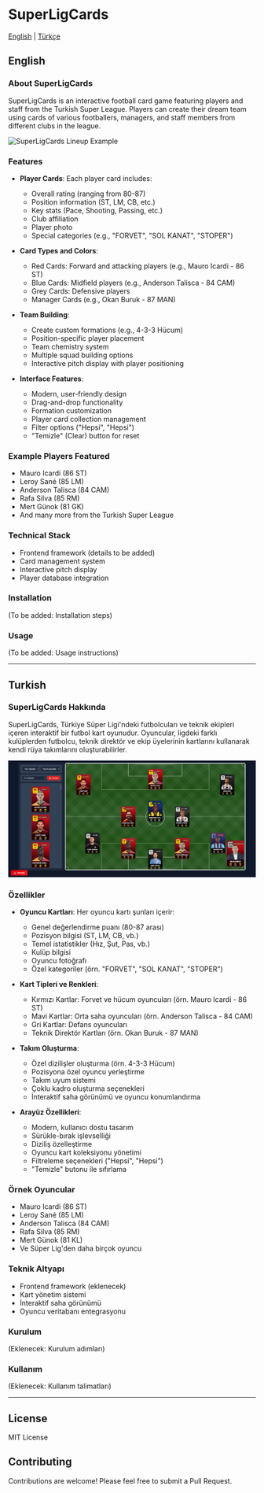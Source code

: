 # SuperLigCards

[English](#english) | [Türkçe](#turkish)

## English

### About SuperLigCards
SuperLigCards is an interactive football card game featuring players and staff from the Turkish Super League. Players can create their dream team using cards of various footballers, managers, and staff members from different clubs in the league.

![SuperLigCards Lineup Example](assets/img/lineup.png)

### Features
- **Player Cards**: Each player card includes:
  - Overall rating (ranging from 80-87)
  - Position information (ST, LM, CB, etc.)
  - Key stats (Pace, Shooting, Passing, etc.)
  - Club affiliation
  - Player photo
  - Special categories (e.g., "FORVET", "SOL KANAT", "STOPER")

- **Card Types and Colors**:
  - Red Cards: Forward and attacking players (e.g., Mauro Icardi - 86 ST)
  - Blue Cards: Midfield players (e.g., Anderson Talisca - 84 CAM)
  - Grey Cards: Defensive players
  - Manager Cards (e.g., Okan Buruk - 87 MAN)

- **Team Building**:
  - Create custom formations (e.g., 4-3-3 Hücum)
  - Position-specific player placement
  - Team chemistry system
  - Multiple squad building options
  - Interactive pitch display with player positioning

- **Interface Features**:
  - Modern, user-friendly design
  - Drag-and-drop functionality
  - Formation customization
  - Player card collection management
  - Filter options ("Hepsi", "Hepsi")
  - "Temizle" (Clear) button for reset

### Example Players Featured
- Mauro Icardi (86 ST)
- Leroy Sané (85 LM)
- Anderson Talisca (84 CAM)
- Rafa Silva (85 RM)
- Mert Günok (81 GK)
- And many more from the Turkish Super League

### Technical Stack
- Frontend framework (details to be added)
- Card management system
- Interactive pitch display
- Player database integration

### Installation
(To be added: Installation steps)

### Usage
(To be added: Usage instructions)

---

## Turkish

### SuperLigCards Hakkında
SuperLigCards, Türkiye Süper Ligi'ndeki futbolcuları ve teknik ekipleri içeren interaktif bir futbol kart oyunudur. Oyuncular, ligdeki farklı kulüplerden futbolcu, teknik direktör ve ekip üyelerinin kartlarını kullanarak kendi rüya takımlarını oluşturabilirler.

![SuperLigCards Diziliş Örneği](public/lineup.png)

### Özellikler
- **Oyuncu Kartları**: Her oyuncu kartı şunları içerir:
  - Genel değerlendirme puanı (80-87 arası)
  - Pozisyon bilgisi (ST, LM, CB, vb.)
  - Temel istatistikler (Hız, Şut, Pas, vb.)
  - Kulüp bilgisi
  - Oyuncu fotoğrafı
  - Özel kategoriler (örn. "FORVET", "SOL KANAT", "STOPER")

- **Kart Tipleri ve Renkleri**:
  - Kırmızı Kartlar: Forvet ve hücum oyuncuları (örn. Mauro Icardi - 86 ST)
  - Mavi Kartlar: Orta saha oyuncuları (örn. Anderson Talisca - 84 CAM)
  - Gri Kartlar: Defans oyuncuları
  - Teknik Direktör Kartları (örn. Okan Buruk - 87 MAN)

- **Takım Oluşturma**:
  - Özel dizilişler oluşturma (örn. 4-3-3 Hücum)
  - Pozisyona özel oyuncu yerleştirme
  - Takım uyum sistemi
  - Çoklu kadro oluşturma seçenekleri
  - İnteraktif saha görünümü ve oyuncu konumlandırma

- **Arayüz Özellikleri**:
  - Modern, kullanıcı dostu tasarım
  - Sürükle-bırak işlevselliği
  - Diziliş özelleştirme
  - Oyuncu kart koleksiyonu yönetimi
  - Filtreleme seçenekleri ("Hepsi", "Hepsi")
  - "Temizle" butonu ile sıfırlama

### Örnek Oyuncular
- Mauro Icardi (86 ST)
- Leroy Sané (85 LM)
- Anderson Talisca (84 CAM)
- Rafa Silva (85 RM)
- Mert Günok (81 KL)
- Ve Süper Lig'den daha birçok oyuncu

### Teknik Altyapı
- Frontend framework (eklenecek)
- Kart yönetim sistemi
- İnteraktif saha görünümü
- Oyuncu veritabanı entegrasyonu

### Kurulum
(Eklenecek: Kurulum adımları)

### Kullanım
(Eklenecek: Kullanım talimatları)

---

## License
MIT License

## Contributing
Contributions are welcome! Please feel free to submit a Pull Request.  
